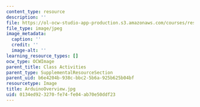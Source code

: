 ```yaml
---
content_type: resource
description: ''
file: https://ol-ocw-studio-app-production.s3.amazonaws.com/courses/res-3-002-collaborative-design-and-creative-expression-with-arduino-microcontrollers-january-iap-2017/0134ed923270fe74fe04ab70e50ddf23_ArduinoOverview.jpg
file_type: image/jpeg
image_metadata:
  caption: ''
  credit: ''
  image-alt: ''
learning_resource_types: []
ocw_type: OCWImage
parent_title: Class Activities
parent_type: SupplementalResourceSection
parent_uid: b6e4204b-938c-bbc2-5b6a-925b625b04bf
resourcetype: Image
title: ArduinoOverview.jpg
uid: 0134ed92-3270-fe74-fe04-ab70e50ddf23
---
```

